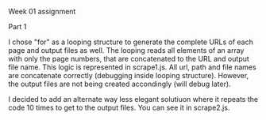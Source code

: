 Week 01 assignment

Part 1

I chose "for" as a looping structure to generate the complete URLs of each page and output files as well. The looping reads all elements of an array with only the page numbers, that are concatenated to the URL and output file name. This logic is represented in scrape1.js. All url, path and file names are concatenate correctly (debugging inside looping structure). However, the output files are not being created accondingly (will debug later).

I decided to add an alternate way less elegant solutiuon where it repeats the code 10 times to get to the output files. You can see it in scrape2.js.
